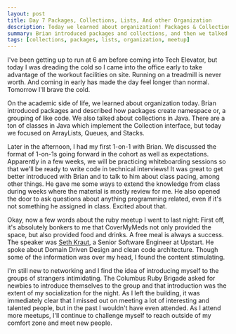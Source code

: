 ```yaml
---
layout: post
title: Day 7 Packages, Collections, Lists, And other Organization
description: Today we learned about organization! Packages & Collections mostly. 
summary: Brian introduced packages and collections, and then we talked about 3 different types of collections. 
tags: [collections, packages, lists, organization, meetup]
---
```


I've been getting up to run at 6 am before coming into Tech Elevator, but today I was dreading the cold so I came into the office early to take advantage of the workout facilities on site. Running on a treadmill is never worth. And coming in early has made the day feel longer than normal. Tomorrow I'll brave the cold.

On the academic side of life, we learned about organization today. Brian introduced packages and described how packages create namespace or, a grouping of like code. We also talked about collections in Java. There are a ton of classes in Java which implement the Collection interface, but today we focused on ArrayLists, Queues, and Stacks. 

Later in the afternoon, I had my first 1-on-1 with Brian. We discussed the format of 1-on-1s going forward in the cohort as well as expectations. Apparently in a few weeks, we will be practicing whiteboarding sessions so that we'll be ready to write code in technical interviews! It was great to get better introduced with Brian and to talk to him about class pacing, among other things. He gave me some ways to extend the knowledge from class during weeks where the material is mostly review for me. He also opened the door to ask questions about anything programming related, even if it's not something he assigned in class. Excited about that. 

Okay, now a few words about the ruby meetup I went to last night:
First off, it's absolutely bonkers to me that CoverMyMeds not only provided the space, but also provided food and drinks. A free meal is always a success. The speaker was [Seth Kraut](tech.sethkraut.com), a Senior Software Engineer at Upstart. He spoke about Domain Driven Design and clean code architecture. Though some of the information was over my head, I found the content stimulating. 

I'm still new to networking and I find the idea of introducing myself to the groups of strangers intimidating. The Columbus Ruby Brigade asked for newbies to introduce themselves to the group and that introduction was the extent of my socialization for the night. As I left the building, it was immediately clear that I missed out on meeting a lot of interesting and talented people, but in the past I wouldn't have even attended. As I attend more meetups, I'll continue to challenge myself to reach outside of my comfort zone and meet new people. 






